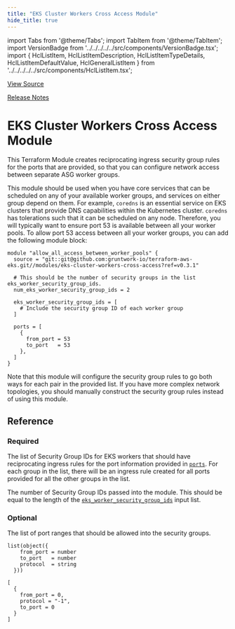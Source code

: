 ```yaml
---
title: "EKS Cluster Workers Cross Access Module"
hide_title: true
---
```


import Tabs from '@theme/Tabs';
import TabItem from '@theme/TabItem';
import VersionBadge from '../../../../../src/components/VersionBadge.tsx';
import { HclListItem, HclListItemDescription, HclListItemTypeDetails, HclListItemDefaultValue, HclGeneralListItem } from '../../../../../src/components/HclListItem.tsx';

<a href="https://github.com/gruntwork-io/terraform-aws-eks/tree/master/modules%2Feks-cluster-workers-cross-access" className="link-button" title="View the source code for this module in GitHub.">View Source</a>

<a href="https://github.com/gruntwork-io/terraform-aws-eks/releases?q=" className="link-button" title="Release notes for only the service catalog versions which impacted this service.">Release Notes</a>

# EKS Cluster Workers Cross Access Module

This Terraform Module creates reciprocating ingress security group rules for the ports that are provided, so that you
can configure network access between separate ASG worker groups.

This module should be used when you have core services that can be scheduled on any of your available worker groups, and
services on either group depend on them. For example, `coredns` is an essential service on EKS clusters that provide DNS
capabilities within the Kubernetes cluster. `coredns` has tolerations such that it can be scheduled on any node.
Therefore, you will typically want to ensure port 53 is available between all your worker pools. To allow port 53 access
between all your worker groups, you can add the following module block:

```hcl
module "allow_all_access_between_worker_pools" {
  source = "git::git@github.com:gruntwork-io/terraform-aws-eks.git//modules/eks-cluster-workers-cross-access?ref=v0.3.1"

  # This should be the number of security groups in the list eks_worker_security_group_ids.
  num_eks_worker_security_group_ids = 2

  eks_worker_security_group_ids = [
    # Include the security group ID of each worker group
  ]

  ports = [
    {
      from_port = 53
      to_port   = 53
    },
  ]
}
```

Note that this module will configure the security group rules to go both ways for each pair in the provided list. If you
have more complex network topologies, you should manually construct the security group rules instead of using this
module.




## Reference

<Tabs>
<TabItem value="inputs" label="Inputs" default>

### Required

<HclListItem name="eks_worker_security_group_ids" requirement="required" type="list(string)">
<HclListItemDescription>

The list of Security Group IDs for EKS workers that should have reciprocating ingress rules for the port information provided in <a href="#ports"><code>ports</code></a>. For each group in the list, there will be an ingress rule created for all ports provided for all the other groups in the list.

</HclListItemDescription>
</HclListItem>

<HclListItem name="num_eks_worker_security_group_ids" requirement="required" type="number">
<HclListItemDescription>

The number of Security Group IDs passed into the module. This should be equal to the length of the <a href="#eks_worker_security_group_ids"><code>eks_worker_security_group_ids</code></a> input list.

</HclListItemDescription>
</HclListItem>

### Optional

<HclListItem name="ports" requirement="optional" type="list(object(…))">
<HclListItemDescription>

The list of port ranges that should be allowed into the security groups.

</HclListItemDescription>
<HclListItemTypeDetails>

```hcl
list(object({
    from_port = number
    to_port   = number
    protocol  = string
  }))
```

</HclListItemTypeDetails>
<HclListItemDefaultValue>

```hcl
[
  {
    from_port = 0,
    protocol = "-1",
    to_port = 0
  }
]
```

</HclListItemDefaultValue>
</HclListItem>

</TabItem>
<TabItem value="outputs" label="Outputs">



</TabItem>
</Tabs>


<!-- ##DOCS-SOURCER-START
{
  "originalSources": [
    "https://github.com/gruntwork-io/terraform-aws-eks/tree/readme.md",
    "https://github.com/gruntwork-io/terraform-aws-eks/tree/variables.tf",
    "https://github.com/gruntwork-io/terraform-aws-eks/tree/outputs.tf"
  ],
  "sourcePlugin": "module-catalog-api",
  "hash": "373d043a6a1522006f678e10b2803cbd"
}
##DOCS-SOURCER-END -->
